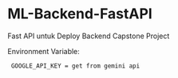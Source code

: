 # ML-Backend-FastAPI
Fast API untuk Deploy Backend Capstone Project

Environment Variable:
```
 GOOGLE_API_KEY = get from gemini api
 ```
